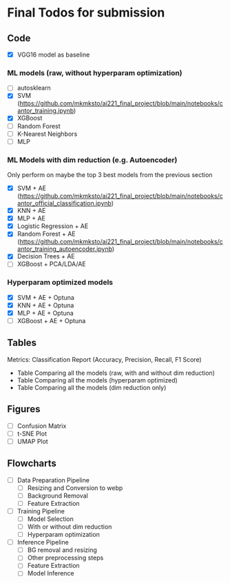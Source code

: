 # Final Todos for submission

## Code

- [x] VGG16 model as baseline

### ML models (raw, without hyperparam optimization)

- [ ] autosklearn
- [x] SVM (https://github.com/mkmksto/ai221_final_project/blob/main/notebooks/cantor_training.ipynb)
- [x] XGBoost
- [ ] Random Forest
- [ ] K-Nearest Neighbors
- [ ] MLP

### ML Models with dim reduction (e.g. Autoencoder)

Only perform on maybe the top 3 best models from the previous section

- [x] SVM + AE (https://github.com/mkmksto/ai221_final_project/blob/main/notebooks/cantor_official_classification.ipynb)
- [x] KNN + AE
- [x] MLP + AE
- [x] Logistic Regression + AE
- [x] Random Forest + AE (https://github.com/mkmksto/ai221_final_project/blob/main/notebooks/cantor_training_autoencoder.ipynb)
- [x] Decision Trees + AE
- [ ] XGBoost + PCA/LDA/AE

### Hyperparam optimized models

- [x] SVM + AE + Optuna
- [x] KNN + AE + Optuna
- [x] MLP + AE + Optuna
- [ ] XGBoost + AE + Optuna

## Tables

Metrics: Classification Report (Accuracy, Precision, Recall, F1 Score)

- Table Comparing all the models (raw, with and without dim reduction)
- Table Comparing all the models (hyperparam optimized)
- Table Comparing all the models (dim reduction only)

## Figures

- [ ] Confusion Matrix
- [ ] t-SNE Plot
- [ ] UMAP Plot

## Flowcharts

- [ ] Data Preparation Pipeline
  - [ ] Resizing and Conversion to webp
  - [ ] Background Removal
  - [ ] Feature Extraction
- [ ] Training Pipeline
  - [ ] Model Selection
  - [ ] With or without dim reduction
  - [ ] Hyperparam optimization
- [ ] Inference Pipeline
  - [ ] BG removal and resizing
  - [ ] Other preprocessing steps
  - [ ] Feature Extraction
  - [ ] Model Inference
